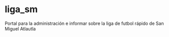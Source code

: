 # liga_sm
Portal para la administración e informar sobre la liga de futbol rápido de San Miguel Atlautla
